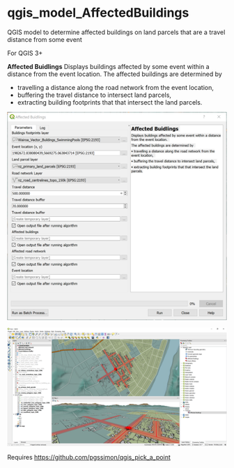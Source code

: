 # qgis_model_AffectedBuildings
QGIS model to determine affected buildings on land parcels that are a travel distance from some event

For QGIS 3+

**Affected Buidlings**
Displays buildings affected by some event within a distance from the event location. 
The affected buildings are determined by 
* travelling a distance along the road network from the event location, 
* buffering the travel distance to intersect land parcels, 
* extracting building footprints that that intersect the land parcels.

![Dialog](/QGISAffectedBuildings1.PNG "Dialog")

![Results](/QGISAffectedBuildings2.PNG "Results")



Requires https://github.com/pgssimon/qgis_pick_a_point
